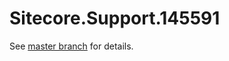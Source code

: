 # Sitecore.Support.145591

See [master branch](https://github.com/sitecoresupport/Sitecore.Support.145591) for details.